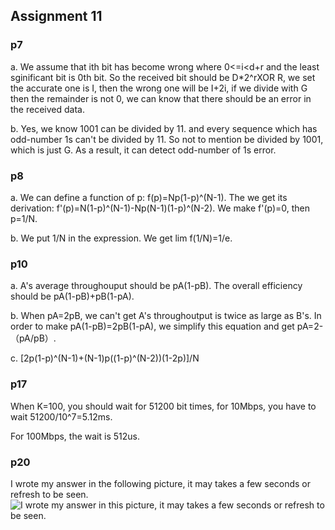 ## Assignment 11
### p7
a. We assume that ith bit has become wrong where 0<=i<d+r and the least sginificant bit is 0th bit. So the received bit should be D*2^rXOR R, we set the accurate one is I, then the wrong one will be I+2i, if we divide with G then the remainder is not 0, we can know that there should be an error in the received data.

b. Yes, we know 1001 can be divided by 11. and every sequence which has odd-number 1s can't be divided by 11. So not to mention be divided by 1001, which is just G. As a result, it can detect odd-number of 1s error.

### p8
a. We can define a function of p:
f(p)=Np(1-p)^(N-1). The we get its derivation: f'(p)=N(1-p)^(N-1)-Np(N-1)(1-p)^(N-2). We make f'(p)=0, then p=1/N.

b. We put 1/N in the expression. We get lim f(1/N)=1/e.

### p10 
a. A's average throughouput should be pA(1-pB). The overall efficiency should be pA(1-pB)+pB(1-pA).

b. When pA=2pB, we can't get A's throughoutput is twice as large as B's. In order to make pA(1-pB)=2pB(1-pA), we simplify this equation and get pA=2-（pA/pB）.

c. [2p(1-p)^(N-1)+(N-1)p((1-p)^(N-2))(1-2p)]/N

### p17
When K=100, you should wait for 51200 bit times, for 10Mbps, you have to wait 51200/10^7=5.12ms.

For 100Mbps, the wait is 512us.

### p20
I wrote my answer in the following picture, it may takes a few seconds or refresh to be seen.
![I wrote my answer in this picture, it may takes a few seconds or refresh to be seen.](https://note.youdao.com/yws/api/personal/file/WEBc49830372e5aba7e59946fb6974cefce?method=download&shareKey=3b584f9a6d35c1d9a61c7ad466d51a00)
